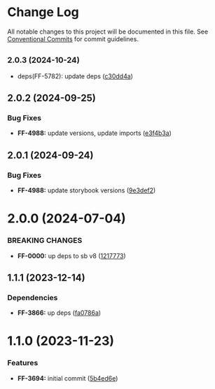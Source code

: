 # Change Log

All notable changes to this project will be documented in this file.
See [Conventional Commits](https://conventionalcommits.org) for commit guidelines.

## <small>2.0.3 (2024-10-24)</small>

* deps(FF-5782): update deps ([c30dd4a](https://github.com/cloud-ru-tech/frontend-tools/commit/c30dd4a))





## 2.0.2 (2024-09-25)


### Bug Fixes

* **FF-4988:** update versions, update imports ([e3f4b3a](https://github.com/cloud-ru-tech/frontend-tools/commit/e3f4b3a3f839f2881ed2ef7da3fb00220d1fdd6d))





## 2.0.1 (2024-09-24)


### Bug Fixes

* **FF-4988:** update storybook versions ([9e3def2](https://github.com/cloud-ru-tech/frontend-tools/commit/9e3def2999e8b957d6144246a36aee733b349a80))





# 2.0.0 (2024-07-04)


### BREAKING CHANGES


* **FF-0000:** up deps to sb v8 ([1217773](https://github.com/cloud-ru-tech/frontend-tools/commit/121777397ba3956b2e03716b43744306c3c8c38b))




## 1.1.1 (2023-12-14)


### Dependencies

* **FF-3866:** up deps ([fa0786a](https://github.com/cloud-ru-tech/frontend-tools/commit/fa0786a94f8f29f075ea0eac40e7eb1a31c833cf))





# 1.1.0 (2023-11-23)


### Features

* **FF-3694:** initial commit ([5b4ed6e](https://github.com/cloud-ru-tech/frontend-tools/commit/5b4ed6ec2ba0ca9a4bc1e4099380d44e10c2e7f6))
